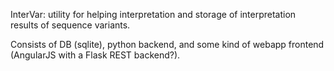 InterVar:
utility for helping interpretation and storage of interpretation results of sequence variants.

Consists of DB (sqlite), python backend, and some kind of webapp frontend (AngularJS with a Flask REST backend?).
